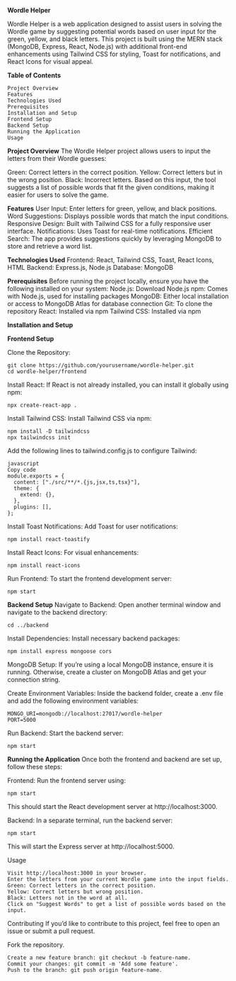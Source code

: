 ******Wordle Helper******

Wordle Helper is a web application designed to assist users in solving the Wordle game by suggesting potential words based on user input for the green, yellow, and black letters. This project is built using the MERN stack (MongoDB, Express, React, Node.js) with additional front-end enhancements using Tailwind CSS for styling, Toast for notifications, and React Icons for visual appeal.

**Table of Contents**
```
Project Overview
Features
Technologies Used
Prerequisites
Installation and Setup
Frontend Setup
Backend Setup
Running the Application
Usage
```

**Project Overview**
The Wordle Helper project allows users to input the letters from their Wordle guesses:

Green: Correct letters in the correct position.
Yellow: Correct letters but in the wrong position.
Black: Incorrect letters.
Based on this input, the tool suggests a list of possible words that fit the given conditions, making it easier for users to solve the game.

**Features**
User Input: Enter letters for green, yellow, and black positions.
Word Suggestions: Displays possible words that match the input conditions.
Responsive Design: Built with Tailwind CSS for a fully responsive user interface.
Notifications: Uses Toast for real-time notifications.
Efficient Search: The app provides suggestions quickly by leveraging MongoDB to store and retrieve a word list.

**Technologies Used**
Frontend: React, Tailwind CSS, Toast, React Icons, HTML
Backend: Express.js, Node.js
Database: MongoDB


**Prerequisites**
Before running the project locally, ensure you have the following installed on your system:
  Node.js: Download Node.js
  npm: Comes with Node.js, used for installing packages
  MongoDB: Either local installation or access to MongoDB Atlas for database connection
  Git: To clone the repository
  React: Installed via npm
  Tailwind CSS: Installed via npm

**Installation and Setup**

**Frontend Setup**

  Clone the Repository:
  ```
  git clone https://github.com/yourusername/wordle-helper.git
  cd wordle-helper/frontend
  ```
  
  Install React: If React is not already installed, you can install it globally using npm:
  ```
  npx create-react-app .
  ```
  
  Install Tailwind CSS: Install Tailwind CSS via npm:
  ```
  npm install -D tailwindcss
  npx tailwindcss init
  ```
  
  Add the following lines to tailwind.config.js to configure Tailwind:
  ```
  javascript
  Copy code
  module.exports = {
    content: ["./src/**/*.{js,jsx,ts,tsx}"],
    theme: {
      extend: {},
    },
    plugins: [],
  };
  ```
  
  Install Toast Notifications: Add Toast for user notifications:
  ```
  npm install react-toastify
  ```
  
  Install React Icons: For visual enhancements:
  ```
  npm install react-icons
  ```
  
  Run Frontend: To start the frontend development server:
  ```
  npm start
  ```

**Backend Setup**
  Navigate to Backend: Open another terminal window and navigate to the backend directory:
  ```
  cd ../backend
  ```
  
  Install Dependencies: Install necessary backend packages:
  ```
  npm install express mongoose cors
  ```
  
  MongoDB Setup: If you’re using a local MongoDB instance, ensure it is running. Otherwise, create a cluster on MongoDB Atlas and get your connection string.
  
  Create Environment Variables: Inside the backend folder, create a .env file and add the following environment variables:
  ```
  MONGO_URI=mongodb://localhost:27017/wordle-helper
  PORT=5000
  ```
  
  Run Backend: Start the backend server:
  ```
  npm start
  ```

**Running the Application**
Once both the frontend and backend are set up, follow these steps:

  Frontend: Run the frontend server using:
  ```
  npm start
  ```
  This should start the React development server at http://localhost:3000.
  
  Backend: In a separate terminal, run the backend server:
  ```
  npm start
  ```
  This will start the Express server at http://localhost:5000.

Usage
```
Visit http://localhost:3000 in your browser.
Enter the letters from your current Wordle game into the input fields.
Green: Correct letters in the correct position.
Yellow: Correct letters but wrong position.
Black: Letters not in the word at all.
Click on "Suggest Words" to get a list of possible words based on the input.
```

Contributing
If you’d like to contribute to this project, feel free to open an issue or submit a pull request.

Fork the repository.
```
Create a new feature branch: git checkout -b feature-name.
Commit your changes: git commit -m 'Add some feature'.
Push to the branch: git push origin feature-name.
```
